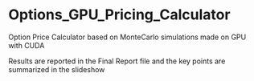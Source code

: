 # Options_GPU_Pricing_Calculator
 Option Price Calculator based on MonteCarlo simulations made on GPU with CUDA
 
 Results are reported in the Final Report file and the key points are summarized in the slideshow
